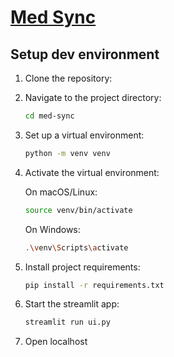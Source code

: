 # [Med Sync](https://med-sync.streamlit.app/)

## Setup dev environment

1. Clone the repository:
2. Navigate to the project directory:
   ```sh
   cd med-sync
   ```
3. Set up a virtual environment:
   ```sh
   python -m venv venv
   ```
4. Activate the virtual environment:

   On macOS/Linux:

   ```sh
   source venv/bin/activate
   ```

   On Windows:

   ```sh
   .\venv\Scripts\activate
   ```

5. Install project requirements:
   ```sh
   pip install -r requirements.txt
   ```
6. Start the streamlit app:
   ```sh
   streamlit run ui.py
   ```
7. Open localhost
